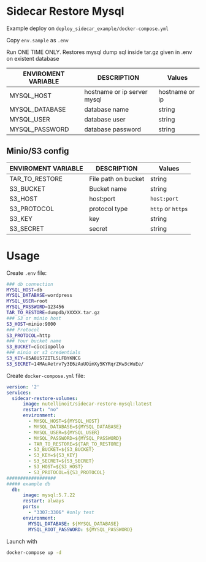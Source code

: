 # Sidecar Restore Mysql

Example deploy on  ```deploy_sidecar_example/docker-compose.yml```

Copy `env.sample` as `.env`

Run ONE TIME ONLY. Restores mysql dump sql inside tar.gz given in .env on existent database

ENVIROMENT VARIABLE   | DESCRIPTION | Values
----------   | ---------- | --------------  
MYSQL_HOST | hostname or ip server mysql | hostname or ip
MYSQL_DATABASE | database name | string
MYSQL_USER | database user | string
MYSQL_PASSWORD | database password | string

## Minio/S3 config

ENVIROMENT VARIABLE   | DESCRIPTION | Values
----------   | ---------- | --------------  
TAR_TO_RESTORE | File path on bucket | string
S3_BUCKET | Bucket name | string
S3_HOST | host:port | `host:port`
S3_PROTOCOL | protocol type | `http` or `https`
S3_KEY | key | string
S3_SECRET | secret | string

# Usage

Create `.env` file:

```bash
### db connection
MYSQL_HOST=db
MYSQL_DATABASE=wordpress
MYSQL_USER=root
MYSQL_PASSWORD=123456
TAR_TO_RESTORE=dumpdb/XXXXX.tar.gz
### S3 or minio host
S3_HOST=minio:9000
### Protocol
S3_PROTOCOL=http
### Your bucket name
S3_BUCKET=cicciopollo
### minio or s3 credentials
S3_KEY=85A8U57ZITLSLFBYKNCG
S3_SECRET=14MAuAetrv7y3E6zAuUOimXy5KYRqrZKw3cWuEe/

```

Create `docker-compose.yml` file:

```yml
version: '2'
services:
  sidecar-restore-volumes:
      image: nutellinoit/sidecar-restore-mysql:latest
      restart: "no"
      environment:
        - MYSQL_HOST=${MYSQL_HOST}
        - MYSQL_DATABASE=${MYSQL_DATABASE}
        - MYSQL_USER=${MYSQL_USER}
        - MYSQL_PASSWORD=${MYSQL_PASSWORD}
        - TAR_TO_RESTORE=${TAR_TO_RESTORE}
        - S3_BUCKET=${S3_BUCKET}
        - S3_KEY=${S3_KEY}
        - S3_SECRET=${S3_SECRET}
        - S3_HOST=${S3_HOST}
        - S3_PROTOCOL=${S3_PROTOCOL}
##################
##### example db
  db:
      image: mysql:5.7.22
      restart: always
      ports:
        - "3307:3306" #only test
      environment:
        MYSQL_DATABASE: ${MYSQL_DATABASE}
        MYSQL_ROOT_PASSWORD: ${MYSQL_PASSWORD}

```

Launch with

```bash
docker-compose up -d
```
